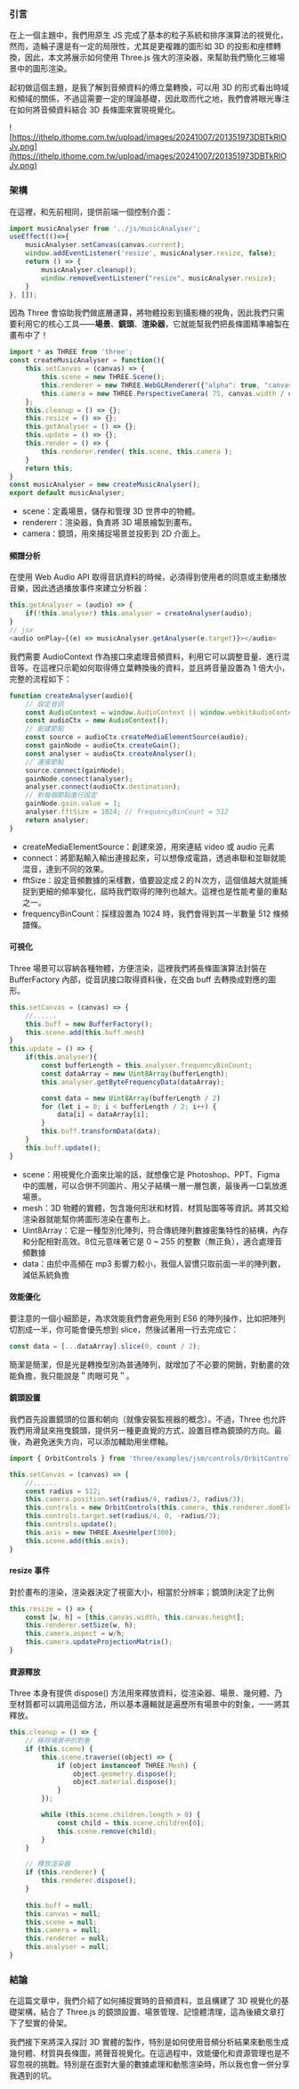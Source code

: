 ### **引言**
在上一個主題中，我們用原生 JS 完成了基本的粒子系統和排序演算法的視覺化，然而，造輪子還是有一定的局限性，尤其是更複雜的圖形如 3D 的投影和座標轉換，因此，本文將展示如何使用 Three.js 強大的渲染器，來幫助我們簡化三維場景中的圖形渲染。

起初做這個主題，是我了解到音頻資料的傅立葉轉換，可以用 3D 的形式看出時域和頻域的關係，不過這需要一定的理論基礎，因此取而代之地，我們會將眼光專注在如何將音頻資料結合 3D 長條圖來實現視覺化。

![https://ithelp.ithome.com.tw/upload/images/20241007/201351973DBTkRlOJv.png](https://ithelp.ithome.com.tw/upload/images/20241007/201351973DBTkRlOJv.png)

### 架構
在這裡，和先前相同，提供前端一個控制介面：
```jsx
import musicAnalyser from '../js/musicAnalyser';
useEffect(()=>{
    musicAnalyser.setCanvas(canvas.current);
    window.addEventListener('resize', musicAnalyser.resize, false);
    return () => {
        musicAnalyser.cleanup();
        window.removeEventListener("resize", musicAnalyser.resize);
    }
}, []);
```
因為 Three 會協助我們做底層運算，將物體投影到攝影機的視角，因此我們只需要利用它的核心工具——**場景**、**鏡頭**、**渲染器**，它就能幫我們把長條圖精準繪製在畫布中了！
```javascript
import * as THREE from 'three';
const createMusicAnalyser = function(){
    this.setCanvas = (canvas) => {
        this.scene = new THREE.Scene();
        this.renderer = new THREE.WebGLRenderer({"alpha": true, "canvas": canvas});
        this.camera = new THREE.PerspectiveCamera( 75, canvas.width / canvas.height, 0.1, 1000 );
    };
    this.cleanup = () => {};
    this.resize = () => {};
    this.getAnalyser = () => {};
    this.update = () => {};
    this.render = () => {
        this.renderer.render( this.scene, this.camera );
    }
    return this;
}
const musicAnalyser = new createMusicAnalyser();
export default musicAnalyser;
```
* scene：定義場景，儲存和管理 3D 世界中的物體。
* rendererr：渲染器，負責將 3D 場景繪製到畫布。
* camera：鏡頭，用來捕捉場景並投影到 2D 介面上。

#### 頻譜分析
在使用 Web Audio API 取得音訊資料的時候，必須得到使用者的同意或主動播放音樂，因此透過播放事件來建立分析器：
```javascript
this.getAnalyser = (audio) => {
    if(!this.analyser) this.analyser = createAnalyser(audio);
}
// jsx
<audio onPlay={(e) => musicAnalyser.getAnalyser(e.target)}></audio>
```
我們需要 AudioContext 作為接口來處理音頻資料，利用它可以調整音量、進行混音等。在這裡只示範如何取得傅立葉轉換後的資料，並且將音量設置為 1 倍大小，完整的流程如下：
```javascript
function createAnalyser(audio){
    // 設定音訊
    const AudioContext = window.AudioContext || window.webkitAudioContext; //相容性
    const audioCtx = new AudioContext();
    // 創建節點
    const source = audioCtx.createMediaElementSource(audio);
    const gainNode = audioCtx.createGain();
    const analyser = audioCtx.createAnalyser();
    // 連接節點
    source.connect(gainNode);
    gainNode.connect(analyser);
    analyser.connect(audioCtx.destination);
    // 對每個節點進行設定
    gainNode.gain.value = 1;
    analyser.fftSize = 1024; // frequencyBinCount = 512
    return analyser;
}
```
* createMediaElementSource：創建來源，用來連結 video 或 audio 元素
* connect：將節點輸入輸出連接起來，可以想像成電路，透過串聯和並聯就能混音，達到不同的效果。
* fftSize：設定音頻數據的采樣數，值要設定成２的Ｎ次方，這個值越大就能捕捉到更細的頻率變化，屆時我們取得的陣列也越大。這裡也是性能考量的重點之一。
* frequencyBinCount：採樣設置為 1024 時，我們會得到其一半數量 512 條頻譜條。

#### 可視化
Three 場景可以容納各種物體，方便渲染，這裡我們將長條圖演算法封裝在 BufferFactory 內部，從音訊接口取得資料後，在交由 buff 去轉換成對應的圖形。
```javascript
this.setCanvas = (canvas) => {
    //......
    this.buff = new BufferFactory();
    this.scene.add(this.buff.mesh)
}
this.update = () => {
    if(this.analyser){
        const bufferLength = this.analyser.frequencyBinCount;
        const dataArray = new Uint8Array(bufferLength);
        this.analyser.getByteFrequencyData(dataArray);

        const data = new Uint8Array(bufferLength / 2)
        for (let i = 0; i < bufferLength / 2; i++) {
            data[i] = dataArray[i];
        }
        this.buff.transformData(data);
    }
    this.buff.update();
}
```
* scene：用視覺化介面來比喻的話，就想像它是 Photoshop、PPT、Figma 中的圖層，可以合併不同圖片、用父子結構一層一層包裹，最後再一口氣放進場景。
* mesh：3D 物體的實體，包含幾何形狀和材質、材質貼圖等等資訊。將其交給渲染器就能幫你將圖形渲染在畫布上。
* Uint8Array：它是一種型別化陣列，符合傳統陣列數據密集特性的結構，內存和分配相對高效。8位元意味著它是 0 ~ 255 的整數（無正負），適合處理音頻數據
* data：由於中高頻在 mp3 影響力較小，我個人習慣只取前面一半的陣列數，減低系統負擔

#### 效能優化
要注意的一個小細節是，為求效能我們會避免用到 ES6 的陣列操作，比如把陣列切割成一半，你可能會優先想到 slice，然後試著用一行去完成它：
```javascript
const data = [...dataArray].slice(0, count / 2);
```
簡潔是簡潔，但是光是轉換型別為普通陣列，就增加了不必要的開銷，對動畫的效能負擔，我只能說是＂肉眼可見＂。

#### 鏡頭設置
我們首先設置鏡頭的位置和朝向（就像安裝監視器的概念）。不過，Three 也允許我們用滑鼠來拖曳鏡頭，提供另一種更直覺的方式，設置目標為鏡頭的方向。最後，為避免迷失方向，可以添加輔助用坐標軸。
```javascript
import { OrbitControls } from 'three/examples/jsm/controls/OrbitControls';
```
```javascript
this.setCanvas = (canvas) => {
    //......
    const radius = 512;
    this.camera.position.set(radius/4, radius/3, radius/3);
    this.controls = new OrbitControls(this.camera, this.renderer.domElement);
    this.controls.target.set(radius/4, 0, -radius/3);
    this.controls.update();
    this.axis = new THREE.AxesHelper(300);
    this.scene.add(this.axis);
}
```

#### resize 事件
對於畫布的渲染，渲染器決定了視窗大小，相當於分辨率；鏡頭則決定了比例
```javascript
this.resize = () => {
    const [w, h] = [this.canvas.width, this.canvas.height];
    this.renderer.setSize(w, h);
    this.camera.aspect = w/h;
    this.camera.updateProjectionMatrix();
}
```

#### 資源釋放
Three 本身有提供 dispose() 方法用來釋放資料，從渲染器、場景、幾何體、乃至材質都可以調用這個方法，所以基本邏輯就是遍歷所有場景中的對象，一一將其釋放。
```javascript
this.cleanup = () => {
    // 移除場景中的對象
    if (this.scene) {
        this.scene.traverse((object) => {
            if (object instanceof THREE.Mesh) {
                object.geometry.dispose();
                object.material.dispose();
            }
        });

        while (this.scene.children.length > 0) {
            const child = this.scene.children[0];
            this.scene.remove(child);
        }
    }

    // 釋放渲染器
    if (this.renderer) {
        this.renderer.dispose();
    }
    
    this.buff = null;
    this.canvas = null;
    this.scene = null;
    this.camera = null;
    this.renderer = null;
    this.analyser = null;
}
```

### **結論**
在這篇文章中，我們介紹了如何捕捉實時的音頻資料，並且構建了 3D 視覺化的基礎架構，結合了 Three.js 的鏡頭設置、場景管理、記憶體清理，這為後續文章打下了堅實的骨架。

我們接下來將深入探討 3D 實體的製作，特別是如何使用音頻分析結果來動態生成幾何體、材質與長條圖，將聲音視覺化。在這過程中，效能優化和資源管理也是不容忽視的挑戰。特別是在面對大量的數據處理和動態渲染時，所以我也會一併分享我遇到的坑。